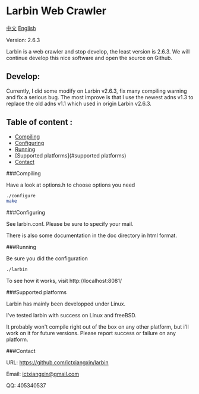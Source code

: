 Larbin Web Crawler
==================

[中文](/README-cn.md) [English](/README.md)

Version: 2.6.3

Larbin is a web crawler and stop develop, the least version is 2.6.3.
We will continue develop this nice software and open the source on Github.

Develop:
--------

Currently, I did some modify on Larbin v2.6.3, fix many compiling warning and fix a serious bug.
The most improve is that I use the newest adns v1.3 to replace the old adns v1.1 which used in origin Larbin v2.6.3.

Table of content :
------------------

* [Compiling](#compiling)
* [Configuring](#configuring)
* [Running](#Running)
* [Supported platforms](#supported platforms)
* [Contact](#contact)

###Compiling

Have a look at options.h to choose options you need

```bash
./configure
make
```

###Configuring

See larbin.conf. Please be sure to specify your mail.

There is also some documentation in the doc directory in html format.

###Running

Be sure you did the configuration

```bash
./larbin
```

To see how it works, visit http://localhost:8081/

###Supported platforms

Larbin has mainly been developped under Linux.

I've tested larbin with success on Linux and freeBSD.

It probably won't compile right out of the box on any other platform,
but i'll work on it for future versions. Please report success or failure on any platform.

###Contact

URL: https://github.com/ictxiangxin/larbin

Email: ictxiangxin@gmail.com

QQ: 405340537
